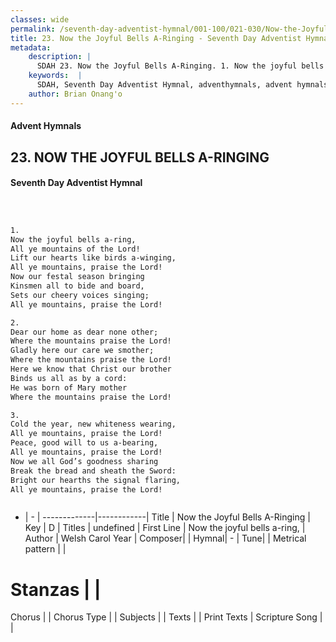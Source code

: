 ```yaml
---
classes: wide
permalink: /seventh-day-adventist-hymnal/001-100/021-030/Now-the-Joyful-Bells-A-Ringing/
title: 23. Now the Joyful Bells A-Ringing - Seventh Day Adventist Hymnal
metadata:
    description: |
      SDAH 23. Now the Joyful Bells A-Ringing. 1. Now the joyful bells a-ring, All ye mountains of the Lord! Lift our hearts like birds a-winging, All ye mountains, praise the Lord! Now our festal season bringing Kinsmen all to bide and board, Sets our cheery voices singing; All ye mountains, praise the Lord!
    keywords:  |
      SDAH, Seventh Day Adventist Hymnal, adventhymnals, advent hymnals, Now the Joyful Bells A-Ringing, Now the joyful bells a-ring, 
    author: Brian Onang'o
---
```


#### Advent Hymnals
## 23. NOW THE JOYFUL BELLS A-RINGING
#### Seventh Day Adventist Hymnal

```txt



1.
Now the joyful bells a-ring,
All ye mountains of the Lord!
Lift our hearts like birds a-winging,
All ye mountains, praise the Lord!
Now our festal season bringing
Kinsmen all to bide and board,
Sets our cheery voices singing;
All ye mountains, praise the Lord!

2.
Dear our home as dear none other;
Where the mountains praise the Lord!
Gladly here our care we smother;
Where the mountains praise the Lord!
Here we know that Christ our brother
Binds us all as by a cord:
He was born of Mary mother
Where the mountains praise the Lord!

3.
Cold the year, new whiteness wearing,
All ye mountains, praise the Lord!
Peace, good will to us a-bearing,
All ye mountains, praise the Lord!
Now we all God’s goodness sharing
Break the bread and sheath the Sword:
Bright our hearths the signal flaring,
All ye mountains, praise the Lord!



```

- |   -  |
-------------|------------|
Title | Now the Joyful Bells A-Ringing |
Key | D |
Titles | undefined |
First Line | Now the joyful bells a-ring, |
Author | Welsh Carol
Year | 
Composer|  |
Hymnal|  - |
Tune|  |
Metrical pattern | |
# Stanzas |  |
Chorus |  |
Chorus Type |  |
Subjects |  |
Texts |  |
Print Texts | 
Scripture Song |  |
  
